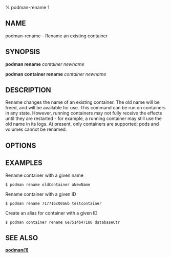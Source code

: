 % podman-rename 1

## NAME

podman\-rename - Rename an existing container

## SYNOPSIS

**podman rename** _container_ _newname_

**podman container rename** _container_ _newname_

## DESCRIPTION

Rename changes the name of an existing container.
The old name will be freed, and will be available for use.
This command can be run on containers in any state.
However, running containers may not fully receive the effects until they are restarted - for example, a running container may still use the old name in its logs.
At present, only containers are supported; pods and volumes cannot be renamed.

## OPTIONS

## EXAMPLES

Rename container with a given name

```
$ podman rename oldContainer aNewName
```

Rename container with a given ID

```
$ podman rename 717716c00a6b testcontainer
```

Create an alias for container with a given ID

```
$ podman container rename 6e7514b47180 databaseCtr
```

## SEE ALSO

**[podman(1)](commands/podman.md)**
